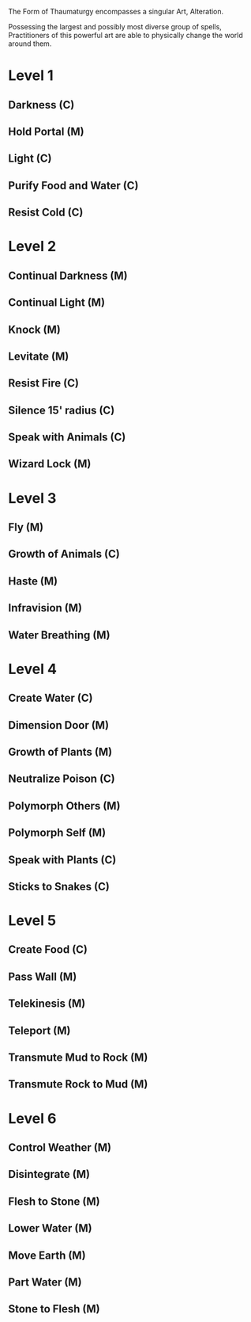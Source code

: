 The Form of Thaumaturgy encompasses a singular Art, Alteration.

Possessing the largest and possibly most diverse group of spells, Practitioners of this powerful art are able to physically change the world around them.

# Level 1
## Darkness (C)

## Hold Portal (M)

## Light (C)

## Purify Food and Water (C)

## Resist Cold (C)

# Level 2
## Continual Darkness (M)

## Continual Light (M)

## Knock (M)

## Levitate (M)

## Resist Fire (C)

## Silence 15' radius (C)

## Speak with Animals (C)

## Wizard Lock (M)

# Level 3
## Fly (M)

## Growth of Animals (C)

## Haste (M)

## Infravision (M)

## Water Breathing (M)

# Level 4
## Create Water (C)

## Dimension Door (M)

## Growth of Plants (M)

## Neutralize Poison (C)

## Polymorph Others (M)

## Polymorph Self (M)

## Speak with Plants (C)

## Sticks to Snakes (C)

# Level 5
## Create Food (C)

## Pass Wall (M)

## Telekinesis (M)

## Teleport (M)

## Transmute Mud to Rock (M)

## Transmute Rock to Mud (M)

# Level 6
## Control Weather (M)

## Disintegrate (M)

## Flesh to Stone (M)

## Lower Water (M)

## Move Earth (M)

## Part Water (M)

## Stone to Flesh (M)

